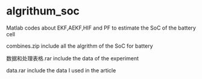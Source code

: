 # algrithum_soc
Matlab codes about EKF,AEKF,HIF and PF to estimate the SoC  of the battery cell

combines.zip include all the algrithm of the SoC for battery

数据和处理表格.rar include the data of the experiment

data.rar include the data I used in the article
